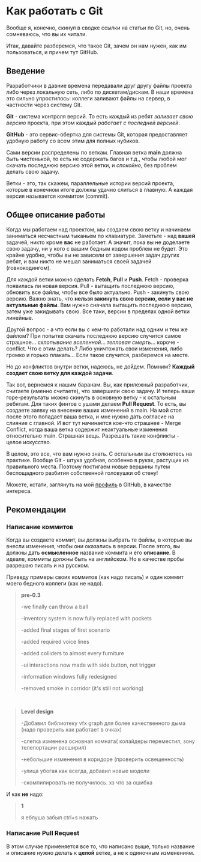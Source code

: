# Как работать с Git

Вообще я, конечно, скинул в сводке ссылки на статьи по Git, но, очень сомневаюсь, что вы их читали.

Итак, давайте разберемся, что такое Git, зачем он нам нужен, как им пользоваться, и причем тут GitHub.

## Введение

Разработчики в давние времена передавали друг другу файлы проекта либо через локальную сеть, либо по дискетам/дискам. В наши времена это сильно упростилось: коллеги заливают файлы на сервер, в частности через систему Git.

**Git** - система контроля версий. То есть каждый из ребят *заливает свою версию* проекта, при этом каждый *работает с последней версией*.

**GitHub** - это сервис-обертка для системы Git, которая предоставляет удобную работу со всем этим для полных нубиков.

Сами версии распределены по веткам. Главная ветка **main** должна быть чистенькой, то есть не содержать багов и т.д., чтобы любой мог скачать последнюю версию этой ветки, и *спокойно*, без проблем делать свою задачу.

Ветки - это, так скажем, параллельные истории версий проекта, которые в конечном итоге должны удачно слиться в главную. А каждая версия называется коммитом (commit).

## Общее описание работы

Когда мы работаем над проектом, мы создаем свою ветку и начинаем заниматься несчастным тыканьем по клавиатуре. Заметьте - над **вашей** задачей, никто кроме **вас** не работает. А значит, пока вы не доделаете свою задачу, ни у кого с вашим бедным кодом проблем не будет. Это крайне удобно, чтобы вы не зависели от завершения задач других ребят, и вам никто не мешал заниматься своей задачей (говнокодингом).

Для каждой ветки можно сделать **Fetch**, **Pull** и **Push**. Fetch - проверка появилась ли новая версия. Pull - вытащить последнюю версию, обновить все файлы, чтобы все было актуально. Push - закинуть свою версию. Важно знать, что **нельзя закинуть свою версию, если у вас не актуальные файлы**. Вам нужно сначала вытащить последнюю версию, затем уже закидывать свою. Все таки, версии в пределах одной ветки линейные.

Другой вопрос - а что если вы с кем-то работали над одним и тем же файлом? При попытке скачать последнюю версию случится самое страшное... *схлопывание вселенной*... *тепловая смерть*... короче - conflict. Что с этим делать? Либо уничтожать свои изменения, либо громко и горько плакать... Если такое случится, разберемся на месте.

Но до конфликтов внутри ветки, надеюсь, не дойдем. Помним? **Каждый создает свою ветку для каждой задачи**.

Так вот, вернемся к нашим баранам. Вы, как прилежный разработчик, считаете (именно считаете), что завершили свою задачу. И теперь ваши горе-результаты можно скинуть в основную ветку - к остальным ребятам. Для таких финтов с ушами делаем **Pull Request**. То есть, вы создаете заявку на внесение ваших изменений в main. На мой стол после этого попадает ваша ветка, и мне нужно дать согласие на слияние с главной. И вот тут начинается кое-что страшнее - Merge Conflict, когда ваша ветка содержит неактуальные изменения относительно main. Страшная вещь. Разрешать такие конфликты - целое искусство.

В целом, это все, что вам нужно знать. С остальным вы столкнетесь на практике. Вообще Git - штука удобная, особенно в руках, растущих из правильного места. Поэтому постигаем новые вершины путем беспощадного разбития собственной головушки об стену!

Можете, кстати, заглянуть на мой [профиль](https://github.com/FrostHoll) в GitHub, в качестве интереса.

## Рекомендации

### Написание коммитов

Когда вы создаете коммит, вы должны выбрать те файлы, в которые вы внесли изменения, чтобы они оказались в версии. После этого, вы должны дать **осмысленное** название коммита и его **описание**. В идеале, коммиты должны быть на английском. Но в качестве пробы разрешаю писать и на русском.

Приведу примеры своих коммитов (как надо писать) и один коммит моего бедного коллеги (как не надо).

> **pre-0.3**
> 
> -we finally can throw a ball
> 
> -inventory system is now fully replaced with pockets 
> 
> -added final stages of first scenario 
> 
> -added required voice lines 
> 
> -added colliders to almost every furniture 
> 
> -ui interactions now made with side button, not trigger 
> 
> -information windows fully redesigned 
> 
> -removed smoke in corridor (it's still not working)

&nbsp;

> **Level design**
> 
> -Добавил библиотеку vfx graph для более качественного дыма (надо проверить как работает в очках)
> 
>-слегка изменена основная комната( колайдеры переместил, зону телепортации расширил) 
>
>-небольшие изменения в коридоре (проверить освещенность) 
>
>-улица убогая как всегда, добавил новые модели 
>
>-скомпилировать не получилось. хз что за ошибка

И как **не** надо:

>**1**
>
>я еблуша забыл ctrl+s нажать

### Написание Pull Request

В этом случае применяется все то, что написано выше, только название и описание нужно делать к **целой** ветке, а не к одиночным изменениям.